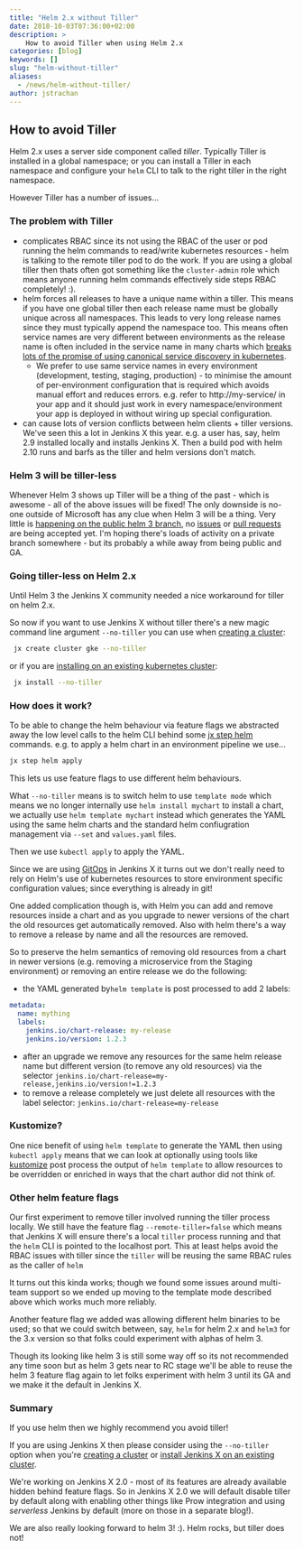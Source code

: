 ```yaml
---
title: "Helm 2.x without Tiller"
date: 2018-10-03T07:36:00+02:00
description: >
    How to avoid Tiller when using Helm 2.x
categories: [blog]
keywords: []
slug: "helm-without-tiller"
aliases:
  - /news/helm-without-tiller/
author: jstrachan
---
```


## How to avoid Tiller

Helm 2.x uses a server side component called _tiller_. Typically Tiller is installed in a global namespace; or you can install a Tiller in each namespace and configure your `helm` CLI to talk to the right tiller in the right namespace.

However Tiller has a number of issues...

### The problem with Tiller

* complicates RBAC since its not using the RBAC of the user or pod running the helm commands to read/write kubernetes resources - helm is talking to the remote tiller pod to do the work. If you are using a global tiller then thats often got something like the `cluster-admin` role which means anyone running helm commands effectively side steps RBAC completely! :).
* helm forces all releases to have a unique name within a tiller. This means if you have one global tiller then each release name must be globally unique across all namespaces. This leads to very long release names since they must typically append the namespace too. This means often service names are very different between environments as the release name is often included in the service name in many charts which [breaks lots of the promise of using canonical service discovery in kubernetes](https://kubernetes.io/docs/concepts/services-networking/service/#discovering-services).
  * We prefer to use same service names in every environment (development, testing, staging, production) - to minimise the amount of per-environment configuration that is required which avoids manual effort and reduces errors. e.g. refer to http://my-service/ in your app and it should just work in every namespace/environment your app is deployed in without wiring up special configuration.
* can cause lots of version conflicts between helm clients + tiller versions. We've seen this a lot in Jenkins X this year. e.g. a user has, say, helm 2.9 installed locally and installs Jenkins X. Then a build pod with helm 2.10 runs and barfs as the tiller and helm versions don't match.

### Helm 3 will be tiller-less

Whenever Helm 3 shows up Tiller will be a thing of the past - which is awesome - all of the above issues will be fixed! The only downside is no-one outside of Microsoft has any clue when Helm 3 will be a thing. Very little is [happening on the public helm 3 branch](https://github.com/helm/helm/tree/dev-v3), no [issues](https://github.com/helm/helm/issues/4255) or [pull requests](https://github.com/helm/helm/pull/4257) are being accepted yet. I'm hoping there's loads of activity on a private branch somewhere - but its probably a while away from being public and GA.

### Going tiller-less on Helm 2.x

Until Helm 3 the Jenkins X community needed a nice workaround for tiller on helm 2.x.

So now if you want to use Jenkins X without tiller there's a new magic command line argument `--no-tiller` you can use when [creating a cluster](/getting-started/create-cluster/):

```sh
 jx create cluster gke --no-tiller
```

or if you are [installing on an existing kubernetes cluster](/docs/resources/guides/managing-jx/old/install-on-cluster/):

```sh
 jx install --no-tiller
```

### How does it work?

To be able to change the helm behaviour via feature flags we abstracted away the low level calls to the helm CLI behind some [jx step helm](/commands/jx_step_helm/) commands. e.g. to apply a helm chart in an environment pipeline we use...

```sh
jx step helm apply
```

This lets us use feature flags to use different helm behaviours.

What `--no-tiller`  means is to switch helm to use `template mode` which means we no longer internally use `helm install mychart` to install a chart, we actually use `helm template mychart` instead which generates the YAML using the same helm charts and the standard helm confiugration management via `--set` and `values.yaml` files.

Then we use `kubectl apply` to apply the YAML.

Since we are using [GitOps](/about/concepts/features/#promotion) in Jenkins X it turns out we don't really need to rely on Helm's use of kubernetes resources to store environment specific configuration values; since everything is already in git!

One added complication though is, with Helm you can add and remove resources inside a chart and as you upgrade to newer versions of the chart the old resources get automatically removed. Also with helm there's a way to remove a release by name and all the resources are removed.

So to preserve the helm semantics of removing old resources from a chart in newer versions (e.g. removing a microservice from the Staging environment) or removing an entire release we do the following:

* the YAML generated by`helm template` is post processed to add 2 labels:

```yaml
metadata:
  name: mything
  labels:
    jenkins.io/chart-release: my-release
    jenkins.io/version: 1.2.3
```
* after an upgrade we remove any resources for the same helm release name but different version (to remove any old resources) via the selector `jenkins.io/chart-release=my-release,jenkins.io/version!=1.2.3`
* to remove a release completely we just delete all resources with the label selector: `jenkins.io/chart-release=my-release`

### Kustomize?

One nice benefit of using `helm template` to generate the YAML then using `kubectl apply` means that we can look at optionally using tools like [kustomize](https://github.com/kubernetes-sigs/kustomize) post process the output of `helm template` to allow resources to be overridden or enriched in ways that the chart author did not think of.


### Other helm feature flags

Our first experiment to remove tiller involved running the tiller process locally. We still have the feature flag `--remote-tiller=false` which means that Jenkins X will ensure there's a local `tiller` process running and that the `helm` CLI is pointed to the localhost port. This at least helps avoid the RBAC issues with tiller since the `tiller` will be reusing the same RBAC rules as the caller of `helm`

It turns out this kinda works; though we found some issues around multi-team support so we ended up moving to the template mode described above which works much more reliably.

Another feature flag we added was allowing different helm binaries to be used; so that we could switch between, say, `helm` for helm 2.x and `helm3` for the 3.x version so that folks could experiment with alphas of helm 3.

Though its looking like helm 3 is still some way off so its not recommended any time soon but as helm 3 gets near to RC stage we'll be able to reuse the helm 3 feature flag again to let folks experiment with helm 3 until its GA and we make it the default in Jenkins X.


### Summary

If you use helm then we highly recommend you avoid tiller!

If you are using Jenkins X then please consider using the `--no-tiller`  option when you're [creating a cluster](/getting-started/create-cluster/) or [install Jenkins X on an existing cluster](/docs/resources/guides/managing-jx/old/install-on-cluster/).

We're working  on Jenkins X 2.0 - most of its features are already available hidden behind feature flags. So in Jenkins X 2.0 we will default disable tiller by default along with enabling other things like Prow integration and using _serverless_ Jenkins by default (more on those in a separate blog!).

We are also really looking forward to helm 3! :). Helm rocks, but tiller does not!

